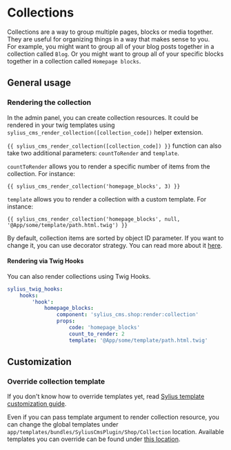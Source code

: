 # Collections

Collections are a way to group multiple pages, blocks or media together. 
They are useful for organizing things in a way that makes sense to you. \
For example, you might want to group all of your blog posts together in a collection called `Blog`.
Or you might want to group all of your specific blocks together in a collection called `Homepage blocks`.

## General usage

### Rendering the collection

In the admin panel, you can create collection resources. 
It could be rendered in your twig templates using `sylius_cms_render_collection([collection_code])` helper extension.

`{{ sylius_cms_render_collection([collection_code]) }}` function can also take two additional parameters: `countToRender` and `template`.

`countToRender` allows you to render a specific number of items from the collection. For instance:

```twig
{{ sylius_cms_render_collection('homepage_blocks', 3) }}
```

`template` allows you to render a collection with a custom template. For instance:

```twig
{{ sylius_cms_render_collection('homepage_blocks', null, '@App/some/template/path.html.twig') }}
```

By default, collection items are sorted by object ID parameter. If you want to change it, you can use decorator strategy.
You can read more about it [here](https://symfony.com/doc/current/service_container/service_decoration.html).

#### Rendering via Twig Hooks
You can also render collections using Twig Hooks.

```yaml
sylius_twig_hooks:
    hooks:
        'hook':
            homepage_blocks:
                component: 'sylius_cms.shop:render:collection'
                props:
                    code: 'homepage_blocks'
                    count_to_render: 2
                    template: '@App/some/template/path.html.twig'
```

## Customization

### Override collection template

If you don't know how to override templates yet, read [Sylius template customization guide](http://docs.sylius.org/en/latest/customization/template.html).

Even if you can pass template argument to render collection resource, you can change the global templates under `app/templates/bundles/SyliusCmsPlugin/Shop/Collection` location. 
Available templates you can override can be found under [this location](../templates/Shop/Collection).
